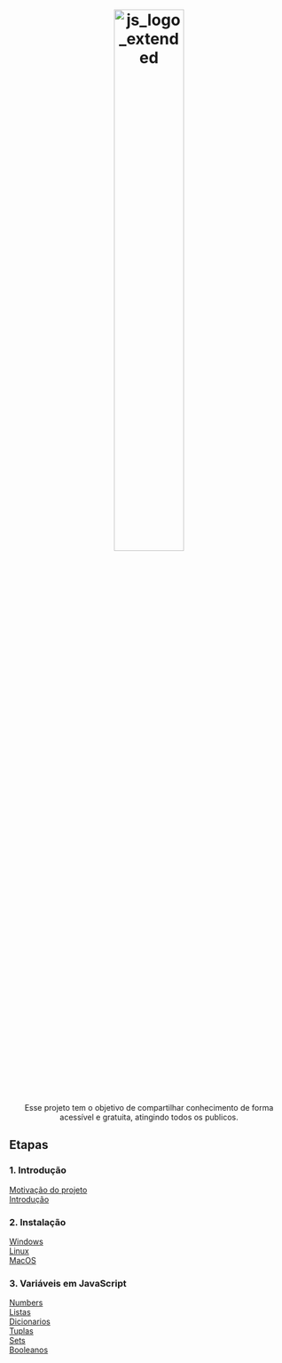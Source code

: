 <h1 align="center">
  <img src="https://upload.wikimedia.org/wikipedia/commons/9/99/Unofficial_JavaScript_logo_2.svg" alt="js_logo_extended" width="50%" />
</h1>

<p align="center">
    Esse projeto tem o objetivo de compartilhar conhecimento
    de forma acessível e gratuita, atingindo todos os publicos.
</p>

## Etapas

### 1. Introdução

[Motivação do projeto](/Introdução/motivacao.MD)<br>
[Introdução](/Introdução/introducao.MD)

### 2. Instalação

[Windows](/Instalação/Windows.md)<br>
[Linux](/Introdução/Linux.md)<br>
[MacOS](/Introdução/MacOS.md)

### 3. Variáveis em JavaScript

[Numbers](/variaveis/numbers.md)<br>
[Listas](/Estrutura-de-dados-em-python/listas.md)<br>
[Dicionarios](/Estrutura-de-dados-em-python/dicionarios.md)<br>
[Tuplas](/Estrutura-de-dados-em-python/tuplas.md)<br>
[Sets](/Estrutura-de-dados-em-python/sets.md)<br>
[Booleanos](/Estrutura-de-dados-em-python/booleanos.md)<br>
